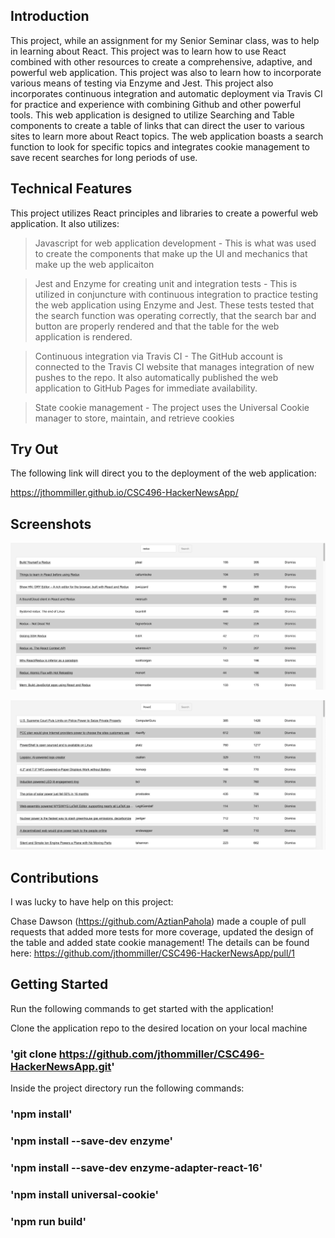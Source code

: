 ## Introduction

This project, while an assignment for my Senior Seminar class, was to help in learning about React. This project was to learn how to use React combined with other resources to create a comprehensive, adaptive, and powerful web application. This project was also to learn how to incorporate various means of testing via Enzyme and Jest. This project also incorporates continuous integration and automatic deployment via Travis CI for practice and experience with combining Github and other powerful tools. This web application is designed to utilize Searching and Table components to create a table of links that can direct the user to various sites to learn more about React topics. The web application boasts a search function to look for specific topics and integrates cookie management to save recent searches for long periods of use. 

## Technical Features
This project utilizes React principles and libraries to create a powerful web application. It also utilizes:

> Javascript for web application development - This is what was used to create the components that make up the UI and mechanics that make up the web applicaiton

> Jest and Enzyme for creating unit and integration tests - This is utilized in conjuncture with continuous integration to practice testing the web application using Enzyme and Jest. These tests tested that the search function was operating correctly, that the search bar and button are properly rendered and that the table for the web application is rendered.

>Continuous integration via Travis CI - The GitHub account is connected to the Travis CI website that manages integration of new pushes to the repo. It also automatically published the web application to GitHub Pages for immediate availability.

>State cookie management - The project uses the Universal Cookie manager to store, maintain, and retrieve cookies

## Try Out
The following link will direct you to the deployment of the web application: <br >

https://jthommiller.github.io/CSC496-HackerNewsApp/

## Screenshots

![Screenshot of main page](https://github.com/jthommiller/CSC496-HackerNewsApp/blob/master/Screenshots/MainScreen.png?raw=true)

![Screenshot of first search](https://github.com/jthommiller/CSC496-HackerNewsApp/blob/master/Screenshots/Search1.png?raw=true)

## Contributions
I was lucky to have help on this project:

Chase Dawson (https://github.com/AztianPahola) made a couple of pull requests that added more tests for more coverage, updated the design of the table and added state cookie management! The details can be found here: https://github.com/jthommiller/CSC496-HackerNewsApp/pull/1

## Getting Started
Run the following commands to get started with the application!

Clone the application repo to the desired location on your local machine
### 'git clone https://github.com/jthommiller/CSC496-HackerNewsApp.git'

Inside the project directory run the following commands:
### 'npm install'

### 'npm install --save-dev enzyme'

### 'npm install --save-dev enzyme-adapter-react-16'

### 'npm install universal-cookie'

### 'npm run build'


